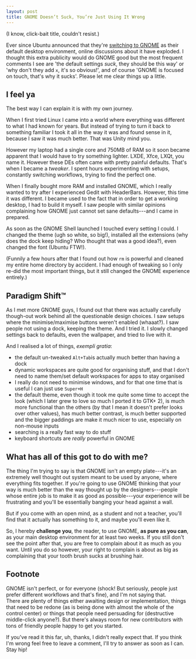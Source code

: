 ```yaml
---
layout: post
title: GNOME Doesn’t Suck, You’re Just Using It Wrong
---
```


(I know, click-bait title, couldn't resist.)

Ever since Ubuntu announced that they're [switching to GNOME][0] as 
their default desktop environment, online discussions about it have 
exploded. I thought this extra publicity would do GNOME good but the 
most frequent comments I see are 'the default settings _suck_, they 
should be this way' or 'why don't they add `x`, it's so obvious!', and 
of course 'GNOME is focused on touch, that's why it sucks'. Please let 
me clear things up a little.

I feel ya
---------

The best way I can explain it is with my own journey.

When I first tried Linux I came into a world where everything was different to
what I had known for years. But instead of trying to turn it back to something
familiar I took it all in the way it was and found sense in it, because I saw
it was much better. That was Unity mind you.

However my laptop had a single core and 750MB of RAM so it soon became apparent
that I would have to try something lighter. LXDE, Xfce, LXQt, you name it.
However these DEs often came with pretty painful defaults. That's when I became
a _tweaker_. I spent hours experimenting with setups, constantly switching
workflows, trying to find the perfect one.

When I finally bought more RAM and installed GNOME, which I really wanted to
try after I experienced Gedit with HeaderBars. However, this time it was
different. I became used to the fact that in order to get a working desktop, I
had to build it myself. I saw people with similar opinions complaining how
GNOME just cannot set sane defaults---and I came in prepared.

As soon as the GNOME Shell launched I touched every setting I could. I changed
the theme (ugh so white, so big!), installed all the extensions (why does the
dock keep hiding? Who thought that was a good idea?), even changed the font
(Ubuntu FTW!).

(Funnily a few hours after that I found out how `rm` is powerful and cleaned my
entire home directory by accident. I had enough of tweaking so I only re-did
the most important things, but it still changed the GNOME experience entirely.)

Paradigm Shift™
---------------

As I met more GNOME guys, I found out that there was actually carefully
though-out work behind all the questionable design choices. I saw setups where
the minimise/maximise buttons weren't enabled (whaaat?). I saw people not using
a dock, keeping the theme. And I tried it. I slowly changed settings back to
defaults, even the wallpaper, and tried to live with it.

And I realised a lot of things, _exempli gratia_:

 * the default un-tweaked `Alt+Tab`is actually much better than having a 
   dock
 * dynamic workspaces are quite good for organising stuff, and that 
   I don't need to name them/set default workspaces for apps to stay 
   organised
 * I really do not need to minimise windows, and for that one time that 
   is useful I can just use `Super+H`
 * the default theme, even though it took me quite some time  to accept 
   the look (which I later grew to love so much I ported it to GTK+
   2), is much more functional than the others (by that I mean it 
   doesn't prefer looks over other values), has much better contrast, is 
   much better supported and the bigger paddings are make it much nicer 
   to use, especially on non-mouse inputs
 * searching is a really fast way to do stuff
 * keyboard shortcuts are _really_ powerful in GNOME

What has all of this got to do with me?
---------------------------------------

The thing I'm trying to say is that GNOME isn't an empty plate---it's an
extremely well thought out system meant to be used by anyone, where everything
fits together. If you're going to use GNOME thinking that your way is much
better than the way thought up by the designers---people whose entire job is to
make it as good as possible---your experience will be frustrating and you'll be
essentially banging your head against a wall.

But if you come with an open mind, as a student and not a teacher, you'll find
that it actually has something to it, and maybe you'll even like it.

So, I hereby **challenge you**, the reader, to use GNOME, **as pure as you
can**, as your main desktop environment for at least two weeks. If you still
don't see the point after that, you are free to complain about it as much as
you want. Until you do so however, your right to complain is about as big as
complaining that your tooth brush sucks at brushing hair.

Footnote
--------

GNOME isn't perfect, or for everyone (shock! But seriously, people just 
prefer different workflows and that's fine), and I'm not saying that.  
There are plenty of things either awaiting design or implementation, 
things that need to be redone (as is being done with almost the whole of 
the control center) or things that people need persuading for 
(destructive middle-click anyone?). But there's always room for new 
contributors with tons of friendly people happy to get you started.

If you've read it this far, uh, thanks, I didn't really expect that. If you
think I'm wrong feel free to leave a comment, I'll try to answer as soon as I
can. Stay hip!

[0]: http://www.omgubuntu.co.uk/2017/04/ubuntu-18-04-ship-gnome-desktop-not-unity

[//]: # ( vim: set tw=72 fo=awntq spell spelllang=en:)
